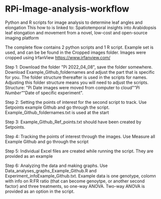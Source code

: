 # RPi-Image-analysis-workflow
Python and R scripts for image analysis to determine leaf angles and elongation
This how to is linked to: Spatiotemporal insights into Arabidopsis leaf elongation and movement from a novel, low-cost and open-source imaging platform

The complete flow contains 2 python scripts and 1 R script. Example set is used, and can be be found in the Cropped images folder. Images were cropped using IrfanView https://www.irfanview.com/

Step 1: Download the folder "Pi 2022_04_08", save the folder somewhere. Download Example_Github_foldernames and adjust the part that is specific for you. The folder structure thereafter is used in the scripts for names. Adjusting this folder structure means you will need to adjust the scripts. Structure: "Pi Date images were moved from computer to cloud"_"Pi Number"_"Date of specific experiment". 


Step 2: Setting the points of interest for the second script to track. Use Setpoints example Github and go through the script. Example_Github_foldernames.txt is used at the start

Step 3: Example_Github_Ref_points.txt should have been created by Setpoints.

Step 4: Tracking the points of interest through the images. Use Measure all Example Github and go through the script

Step 5: Individual Excel files are created while running the script. They are provided as an example

Step 6: Analyzing the data and making graphs. Use Data_analyses_graphs_Example_Github.R and Experiment_infoExample_Github.txt. 
Example data is one genotype, colomn with info on R:FR ratio (that can become genoytpe, or another second factor) and three treatments, so one-way ANOVA. Two-way ANOVA is provided as an option in the script.
